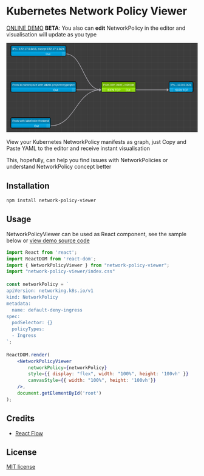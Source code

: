Kubernetes Network Policy Viewer
===

[ONLINE DEMO](https://artturik.github.io/network-policy-viewer/)
**BETA**: You also can **edit** NetworkPolicy in the editor and visualisation will update as you type

![NetworkPolicy viewer screenshot](img/demo.png?raw=true "NetworkPolicy viewer screenshot")

View your Kubernetes NetworkPolicy manifests as graph, 
just Copy and Paste YAML to the editor and receive instant visualisation

This, hopefully, can help you find issues with NetworkPolicies
or understand NetworkPolicy concept better 

## Installation

```bash
npm install network-policy-viewer
```

## Usage

NetworkPolicyViewer can be used as React component, see the sample below or [view demo source code](src/client/components/App.tsx)

```jsx
import React from 'react';
import ReactDOM from 'react-dom';
import { NetworkPolicyViewer } from "network-policy-viewer";
import "network-policy-viewer/index.css"

const networkPolicy = `
apiVersion: networking.k8s.io/v1
kind: NetworkPolicy
metadata:
  name: default-deny-ingress
spec:
  podSelector: {}
  policyTypes:
  - Ingress
`;

ReactDOM.render(
    <NetworkPolicyViewer
        networkPolicy={networkPolicy}
        style={{ display: "flex", width: "100%", height: '100vh' }}
        canvasStyle={{ width: "100%", height: '100vh'}}
    />,
    document.getElementById('root')
);
```

## Credits

* [React Flow](https://github.com/wbkd/react-flow)

## License

[MIT license](LICENSE)